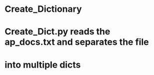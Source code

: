 # Create_Dictionary
# Create_Dict.py reads the ap_docs.txt and separates the file
# into multiple dicts
